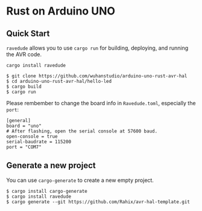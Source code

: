 # Rust on Arduino UNO

## Quick Start

`ravedude` allows you to use `cargo run` for building, deploying, and running the AVR code.

```
cargo install ravedude
```

```
$ git clone https://github.com/wuhanstudio/arduino-uno-rust-avr-hal
$ cd arduino-uno-rust-avr-hal/hello-led
$ cargo build
$ cargo run
```

Please rembember to change the board info in `Ravedude.toml`, especially the `port`:

```
[general]
board = "uno"
# After flashing, open the serial console at 57600 baud.
open-console = true
serial-baudrate = 115200
port = "COM7"
```


## Generate a new project

You can use `cargo-generate` to create a new empty project.

```
$ cargo install cargo-generate
$ cargo install ravedude
$ cargo generate --git https://github.com/Rahix/avr-hal-template.git
```
